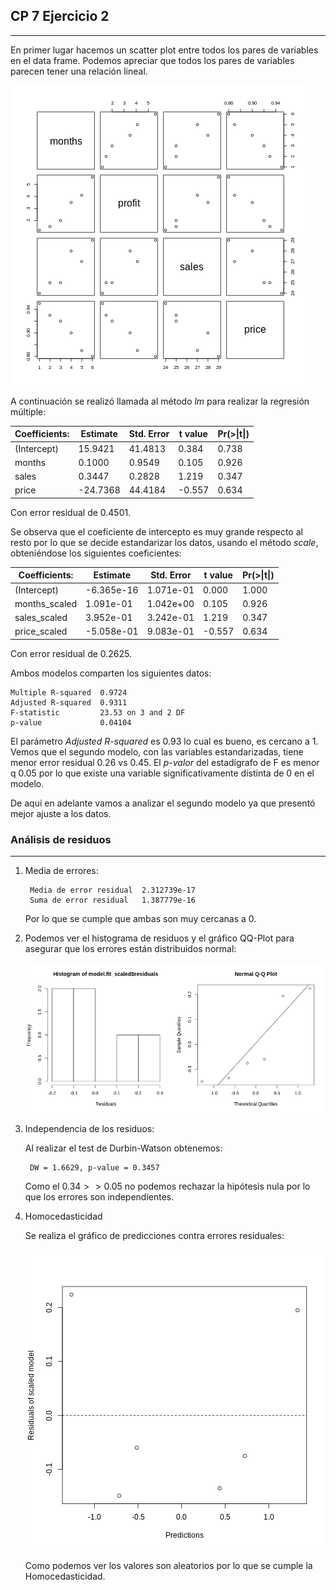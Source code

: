 ## CP 7 Ejercicio 2
---

En primer lugar hacemos un scatter plot entre todos los pares de variables en el data frame. Podemos apreciar que todos los pares de variables parecen tener una relación lineal.

![Scatter Plot entre variables](cor.png "Scatter Plot entre variables")

A continuación se realizó llamada al método *lm* para realizar la regresión múltiple:

Coefficients: | Estimate |Std. Error | t value  | Pr(>\|t\|)
---           |---       | ---       |---       |---
(Intercept)   | 15.9421  |  41.4813  |  0.384   |   0.738
months        | 0.1000   |  0.9549   | 0.105    |  0.926
sales         | 0.3447   |  0.2828   | 1.219    |  0.347
price         | -24.7368 |   44.4184 |  -0.557  |    0.634

Con error residual de 0.4501.

Se observa que el coeficiente de intercepto es muy grande respecto al resto por lo que se decide estandarizar los datos, usando el método *scale*, obteniéndose los siguientes coeficientes:

Coefficients: | Estimate     | Std. Error |    t value | Pr(>\|t\|)
---           |  ---         |   ---      | ---        | ---
(Intercept)   | -6.365e-16   | 1.071e-01  |  0.000     |  1.000
months_scaled | 1.091e-01    | 1.042e+00  | 0.105      | 0.926
sales_scaled  | 3.952e-01    | 3.242e-01  | 1.219      | 0.347
price_scaled  | -5.058e-01   |  9.083e-01 | -0.557     |  0.634

Con error residual de 0.2625.

Ambos modelos comparten los siguientes datos:

    Multiple R-squared  0.9724
    Adjusted R-squared  0.9311 
    F-statistic         23.53 on 3 and 2 DF
    p-value             0.04104

El parámetro *Adjusted R-squared* es 0.93 lo cual es bueno, es cercano a 1. Vemos que el segundo modelo, con las variables estandarizadas, tiene menor error residual 0.26 vs 0.45. El *p-valor* del estadígrafo de F es menor q 0.05 por lo que existe una variable significativamente distinta de 0 en el modelo.

De aquí en adelante vamos a analizar el segundo modelo ya que presentó mejor ajuste a los datos.

### Análisis de residuos
---

1. Media de errores:

        Media de error residual  2.312739e-17
        Suma de error residual   1.387779e-16

    Por lo que se cumple que ambas son muy cercanas a 0.

2. Podemos ver el histograma de residuos y el gráfico QQ-Plot para asegurar que los errores están distribuidos normal:

    ![Error Residual](plots.png "Error Residual")

3. Independencia de los residuos:
   
    Al realizar el test de Durbin-Watson obtenemos:

        DW = 1.6629, p-value = 0.3457

    Como el $0.34 >> 0.05$ no podemos rechazar la hipótesis nula por lo que los errores son independientes.
    
4. Homocedasticidad

    Se realiza el gráfico de predicciones contra errores residuales:

    ![Homocedasticidad](homo.png "Homocedasticidad")

    Como podemos ver los valores son aleatorios por lo que se cumple la Homocedasticidad.
